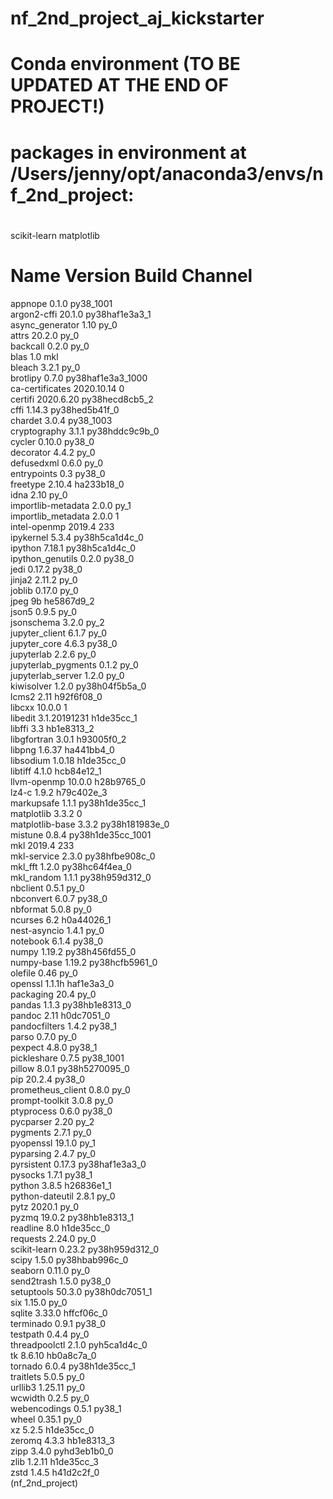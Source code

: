 # nf_2nd_project_aj_kickstarter


# Conda environment (TO BE UPDATED AT THE END OF PROJECT!)
# packages in environment at /Users/jenny/opt/anaconda3/envs/nf_2nd_project:
#
scikit-learn
matplotlib

# Name                    Version                   Build  Channel
appnope                   0.1.0                 py38_1001  
argon2-cffi               20.1.0           py38haf1e3a3_1  
async_generator           1.10                       py_0  
attrs                     20.2.0                     py_0  
backcall                  0.2.0                      py_0  
blas                      1.0                         mkl  
bleach                    3.2.1                      py_0  
brotlipy                  0.7.0           py38haf1e3a3_1000  
ca-certificates           2020.10.14                    0  
certifi                   2020.6.20        py38hecd8cb5_2  
cffi                      1.14.3           py38hed5b41f_0  
chardet                   3.0.4                 py38_1003  
cryptography              3.1.1            py38hddc9c9b_0  
cycler                    0.10.0                   py38_0  
decorator                 4.4.2                      py_0  
defusedxml                0.6.0                      py_0  
entrypoints               0.3                      py38_0  
freetype                  2.10.4               ha233b18_0  
idna                      2.10                       py_0  
importlib-metadata        2.0.0                      py_1  
importlib_metadata        2.0.0                         1  
intel-openmp              2019.4                      233  
ipykernel                 5.3.4            py38h5ca1d4c_0  
ipython                   7.18.1           py38h5ca1d4c_0  
ipython_genutils          0.2.0                    py38_0  
jedi                      0.17.2                   py38_0  
jinja2                    2.11.2                     py_0  
joblib                    0.17.0                     py_0  
jpeg                      9b                   he5867d9_2  
json5                     0.9.5                      py_0  
jsonschema                3.2.0                      py_2  
jupyter_client            6.1.7                      py_0  
jupyter_core              4.6.3                    py38_0  
jupyterlab                2.2.6                      py_0  
jupyterlab_pygments       0.1.2                      py_0  
jupyterlab_server         1.2.0                      py_0  
kiwisolver                1.2.0            py38h04f5b5a_0  
lcms2                     2.11                 h92f6f08_0  
libcxx                    10.0.0                        1  
libedit                   3.1.20191231         h1de35cc_1  
libffi                    3.3                  hb1e8313_2  
libgfortran               3.0.1                h93005f0_2  
libpng                    1.6.37               ha441bb4_0  
libsodium                 1.0.18               h1de35cc_0  
libtiff                   4.1.0                hcb84e12_1  
llvm-openmp               10.0.0               h28b9765_0  
lz4-c                     1.9.2                h79c402e_3  
markupsafe                1.1.1            py38h1de35cc_1  
matplotlib                3.3.2                         0  
matplotlib-base           3.3.2            py38h181983e_0  
mistune                   0.8.4           py38h1de35cc_1001  
mkl                       2019.4                      233  
mkl-service               2.3.0            py38hfbe908c_0  
mkl_fft                   1.2.0            py38hc64f4ea_0  
mkl_random                1.1.1            py38h959d312_0  
nbclient                  0.5.1                      py_0  
nbconvert                 6.0.7                    py38_0  
nbformat                  5.0.8                      py_0  
ncurses                   6.2                  h0a44026_1  
nest-asyncio              1.4.1                      py_0  
notebook                  6.1.4                    py38_0  
numpy                     1.19.2           py38h456fd55_0  
numpy-base                1.19.2           py38hcfb5961_0  
olefile                   0.46                       py_0  
openssl                   1.1.1h               haf1e3a3_0  
packaging                 20.4                       py_0  
pandas                    1.1.3            py38hb1e8313_0  
pandoc                    2.11                 h0dc7051_0  
pandocfilters             1.4.2                    py38_1  
parso                     0.7.0                      py_0  
pexpect                   4.8.0                    py38_1  
pickleshare               0.7.5                 py38_1001  
pillow                    8.0.1            py38h5270095_0  
pip                       20.2.4                   py38_0  
prometheus_client         0.8.0                      py_0  
prompt-toolkit            3.0.8                      py_0  
ptyprocess                0.6.0                    py38_0  
pycparser                 2.20                       py_2  
pygments                  2.7.1                      py_0  
pyopenssl                 19.1.0                     py_1  
pyparsing                 2.4.7                      py_0  
pyrsistent                0.17.3           py38haf1e3a3_0  
pysocks                   1.7.1                    py38_1  
python                    3.8.5                h26836e1_1  
python-dateutil           2.8.1                      py_0  
pytz                      2020.1                     py_0  
pyzmq                     19.0.2           py38hb1e8313_1  
readline                  8.0                  h1de35cc_0  
requests                  2.24.0                     py_0  
scikit-learn              0.23.2           py38h959d312_0  
scipy                     1.5.0            py38hbab996c_0  
seaborn                   0.11.0                     py_0  
send2trash                1.5.0                    py38_0  
setuptools                50.3.0           py38h0dc7051_1  
six                       1.15.0                     py_0  
sqlite                    3.33.0               hffcf06c_0  
terminado                 0.9.1                    py38_0  
testpath                  0.4.4                      py_0  
threadpoolctl             2.1.0              pyh5ca1d4c_0  
tk                        8.6.10               hb0a8c7a_0  
tornado                   6.0.4            py38h1de35cc_1  
traitlets                 5.0.5                      py_0  
urllib3                   1.25.11                    py_0  
wcwidth                   0.2.5                      py_0  
webencodings              0.5.1                    py38_1  
wheel                     0.35.1                     py_0  
xz                        5.2.5                h1de35cc_0  
zeromq                    4.3.3                hb1e8313_3  
zipp                      3.4.0              pyhd3eb1b0_0  
zlib                      1.2.11               h1de35cc_3  
zstd                      1.4.5                h41d2c2f_0  
(nf_2nd_project) 


